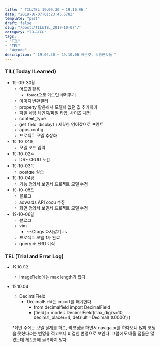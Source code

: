 ```yaml
---
title: " TIL&TEL 19.09.30 ~ 19.10.06 "
date: "2019-10-07T01:23:45.678Z"
template: "post"
draft: false
slug: "/posts/TIL&TEL_2019-10-07'/"
category: "TIL&TEL"
tags:
- "TIL"
- "TEL"
- "Wecode"
description: " 19.09.30 ~ 19.10.06 배운것, 씨름한것들 "
---
```

### TIL( Today I Learned)

- 19-09-30월
  - 어드민 활용
    - fomat으로 어드민 뿌려주기
  - 이미지 변환필터 
  - property 활용해서 모델에 없던 값 추가하기
  - 파일 네임 체인저/파일 타입, 사이즈 체커 
  - content_type
  - get_field_display( ) 세팅한 언어값으로 프린트
  - apps config 
  - 프로젝트 모델 추상화
- 19-10-01화
  - 모델 코드 입력
- 19-10-02수
  - DRF CRUD 도전 
- 19-10-03목
  - postgre 실습
- 19-10-04금
  - 기능 정의서 보면서 프로젝트 모델 수정
- 19-10-05토
  - 블로그
  - adwards API docu 수정
  - 화면 정의서 보면서 프로젝트 모델 수정
- 19-10-06일
  - 블로그
  - vim
    - ~~Ctags 다시깔기 ~~
  - 프로젝트 모델 1차 완료
  - query => ERD 이식

### TEL (Trial and Error Log) 

- 19.10.02

  - ImageField에는 max length가 없다.

- 19.10.04

  - DecimalField 
    - DecimalField는 import를 해야한다. 
      - from decimalfield import DecimalField
      - [field] = models.DecimalField(max_digits=10, decimal_places=4, defalult =Decimal('0.0000') )

  

  *이번 주에는 모델 설계를 하고, 짝코딩을 하면서 navigator를 하다보니 많이 코딩을 못쳤다라는 변명을 적고보니 비겁한 변명으로 보인다. 그럼에도 배울 점들은 많았는데 게으름에 굴복하지 말자.
